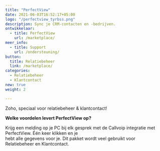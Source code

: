 ```yaml
---
title: "PerfectView"
date: 2021-06-03T16:52:17+05:00
logo: "/perfectview_tyrbss.png"
description: Sync je CRM-contacten en -bedrijven.
ontwikkelaar:
  - title: PerfectView
    url: /marketplace/
meer_info:
  - title: Support
    url: /ondersteuning/
button:
  title: Relatiebeheer
  link: /marketplace/
categories:
  - Relatiebeheer
  - Klantcontact
new: true
weight: 2

---
```


Zoho, speciaal voor relatiebeheer & klantcontact!

**Welke voordelen levert PerfectView op?**

Krijg een melding op je PC bij elk gesprek met de Callvoip integratie met PerfectView. Één keer klikken en je<br>
hebt alle gegevens voor je. Dit pakket wordt veel gebruikt voor Relatiebeheer en Klantcontact.
